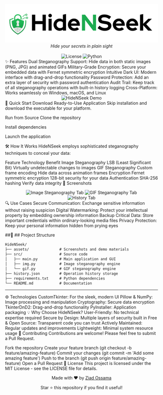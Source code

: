 <div align="center"> <img src="assets/Add a heading.png" alt="HideNSeek Logo" width="600"/> <br> <em>Hide your secrets in plain sight</em> <br><br> </div>
<div align = "center">
<img alt="License" src="https://img.shields.io/badge/license-MIT-blue">
<img alt="Python" src="https://img.shields.io/badge/python-3.8+-yellow">
</div>
✨ Features
Dual Steganography Support: Hide data in both static images (PNG, JPG) and animated GIFs
Military-Grade Encryption: Secure your embedded data with Fernet symmetric encryption
Intuitive Dark UI: Modern interface with drag-and-drop functionality
Password Protection: Add an extra layer of security with password authentication
Audit Trail: Keep track of all steganography operations with built-in history logging
Cross-Platform: Works seamlessly on Windows, macOS, and Linux
<div align="center"> <img src="assets/demo.gif" alt="HideNSeek Demo" width="700"/> </div>
🚀 Quick Start
Download Ready-to-Use Application
Skip installation and download the executable for your platform.

Run from Source
Clone the repository

Install dependencies

Launch the application

🛠️ How It Works
HideNSeek employs sophisticated steganography techniques to conceal your data:

Feature	Technology	Benefit
Image Steganography	LSB (Least Significant Bit)	Virtually undetectable changes to images
GIF Steganography	Custom frame encoding	Hide data across animation frames
Encryption	Fernet symmetric encryption	128-bit security for your data
Authentication	SHA-256 hashing	Verify data integrity
📸 Screenshots
<div align="center"> <img src="assets/image-stego.png" alt="Image Steganography Tab" width="400"/> <img src="assets/gif-stego.png" alt="GIF Steganography Tab" width="400"/> <br> <img src="assets/history-tab.png" alt="History Tab" width="400"/> </div>
🔍 Use Cases
Secure Communication: Exchange sensitive information without raising suspicion
Digital Watermarking: Protect your intellectual property by embedding ownership information
Backup Critical Data: Store important credentials within ordinary-looking media files
Privacy Protection: Keep your personal information hidden from prying eyes

##🧩 ## Project Structure
```
HideNSeek/
├── assets/              # Screenshots and demo materials
├── src/                 # Source code
│   ├── main.py          # Main application and GUI
│   ├── img.py           # Image steganography engine
│   └── gif.py           # GIF steganography engine
├── history.json         # Operation history storage
├── requirements.txt     # Python dependencies
└── README.md            # Documentation

```
---
⚙️ Technologies
CustomTkinter: For the sleek, modern UI
Pillow & NumPy: Image processing and manipulation
Cryptography: Secure data encryption
TkinterDnD2: Drag-and-drop functionality
PyInstaller: Application packaging
💡 Why Choose HideNSeek?
User-Friendly: No technical expertise required
Secure by Design: Multiple layers of security built in
Free & Open Source: Transparent code you can trust
Actively Maintained: Regular updates and improvements
Lightweight: Minimal system resource usage
🤝 Contributing
Contributions are welcome! Please feel free to submit a Pull Request.

Fork the repository
Create your feature branch (git checkout -b feature/amazing-feature)
Commit your changes (git commit -m 'Add some amazing feature')
Push to the branch (git push origin feature/amazing-feature)
Open a Pull Request
📜 License
This project is licensed under the MIT License - see the LICENSE file for details.

<div align="center"> <p>Made with ❤️ by <a href="https://github.com/Ziad-Ossama">Ziad Ossama</a></p> <p>Star ⭐ this repository if you find it useful!</p> </div>
